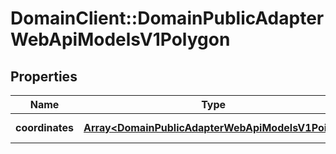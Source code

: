 # DomainClient::DomainPublicAdapterWebApiModelsV1Polygon

## Properties
Name | Type | Description | Notes
------------ | ------------- | ------------- | -------------
**coordinates** | [**Array&lt;DomainPublicAdapterWebApiModelsV1Point&gt;**](DomainPublicAdapterWebApiModelsV1Point.md) | Vertices of the polygon | [optional] 


